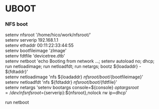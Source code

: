 UBOOT 
=====

### NFS boot
setenv nfsroot '/home/hico/work/nfsroot/'  
setenv serverip 192.168.1.1  
setenv ethaddr 00:11:22:33:44:55  
setenv bootfileimage 'zImage'  
setenv fdtfile 'devicetree.dtb'  
setenv netboot 'echo Booting from network ...; setenv autoload no; dhcp; run netloadimage; run netloadfdt; run netargs; bootz ${loadaddr} - ${fdtaddr}'  
setenv netloadimage 'nfs ${loadaddr} ${nfsroot}/boot/${bootfileimage}'  
setenv netloadfdt 'nfs ${fdtaddr} ${nfsroot}/boot/${fdtfile}'  
setenv netargs 'setenv bootargs console=${console} ${optargs} root=/dev/nfs nfsroot=${serverip}:${nfsroot},nolock rw ip=dhcp'  

run netboot
